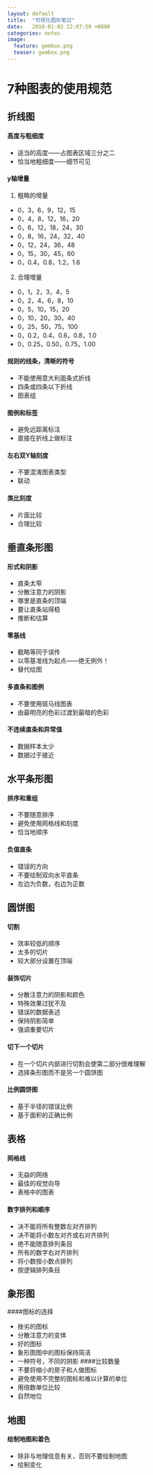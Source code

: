 ```yaml
---  
layout: default  
title:  "可视化图形笔记"  
date:   2018-01-02 22:07:50 +0800  
categories: notes
image:
  feature: gembox.png
  teaser: gembox.png
---  
```


# 7种图表的使用规范
## 折线图
#### 高度与粗细度
- 适当的高度——占图表区域三分之二
- 恰当地粗细度——细节可见
#### y轴增量
1. 粗略的增量
- 0，3，6，9，12，15
- 0，4，8，12，16，20
- 0，6，12，18，24，30
- 0，8，16，24，32，40
- 0，12，24，36，48
- 0，15，30，45，60
- 0，0.4，0.8，1.2，1.6
2. 合理增量
- 0，1，2，3，4，5
- 0，2，4，6，8，10
- 0，5，10，15，20
- 0，10，20，30，40
- 0，25，50，75，100
- 0，0.2，0.4，0.6，0.8，1.0
- 0，0.25，0.50，0.75，1.00
#### 规则的线条，清晰的符号
- 不能使用意大利面条式折线
- 四条或四条以下折线
- 图表组
#### 图例和标签
- 避免远距离标注
- 直接在折线上做标注
#### 左右双Y轴刻度
- 不要混淆图表类型
- 联动
#### 类比刻度
- 片面比较
- 合理比较
## 垂直条形图
#### 形式和阴影
- 直条太窄
- 分散注意力的阴影
- 哪里是直条的顶端
- 要让直条站得稳
- 推断和估算
#### 零基线
- 截略等同于误传
- 以零基准线为起点——绝无例外！
- 替代绘图
#### 多直条和图例
- 不要使用斑马线图表
- 由最明亮的色彩过渡到最暗的色彩
#### 不连续直条和异常值
- 数据样本太少
- 数据过于接近
## 水平条形图
#### 排序和重组
- 不要随意排序
- 避免使用网格线和刻度
- 恰当地顺序
#### 负值直条
- 错误的方向
- 不要绘制双向水平直条
- 左边为负数，右边为正数
##  圆饼图
#### 切割
- 效率较低的顺序
- 太多的切片
- 较大部分设置在顶端
#### 装饰切片
- 分散注意力的阴影和颜色
- 特殊效果过犹不及
- 错误的数据表述
- 保持阴影简单
- 强调重要切片
#### 切下一个切片
- 在一个切片内部进行切割会使第二部分很难理解
- 选择条形图而不是另一个圆饼图
#### 比例圆饼图
- 基于半径的错误比例
- 基于面积的正确比例
## 表格
#### 网格线
- 无益的网络
- 最佳的视觉向导
- 表格中的图表
#### 数字排列和顺序
- 决不能将所有整数左对齐排列
- 决不能将小数左对齐或右对齐排列
- 绝不能随意排列条目
- 所有的数字右对齐排列
- 将小数按小数点排列
- 按逻辑排列条目
## 象形图
####图标的选择
- 挫劣的图标
- 分散注意力的变体
- 好的图标
- 象形图图中的图标保持简洁
- 一种符号，不同的阴影
####比较数量
- 不要将缩小的房子和人做图标
- 避免使用不完整的图标和难以计算的单位
- 用倍数单位比较
- 自然地位
## 地图
#### 绘制地图和着色
- 除非与地理信息有关，否则不要绘制地图
- 绘制变化
